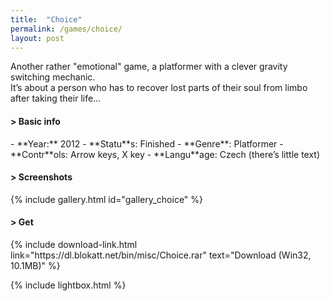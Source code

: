 ```yaml
---
title:  "Choice"
permalink: /games/choice/
layout: post
---
```

Another rather "emotional" game, a platformer with a clever gravity switching mechanic.   
It’s about a person who has to recover lost parts of their soul from limbo after taking their life…
<div class="subsection">
<h4 class="visual-title">&gt; Basic info</h4>    
- **Year:** 2012
- **Statu**s: Finished
- **Genre**: Platformer
- **Contr**ols: Arrow keys, X key
- **Langu**age: Czech (there’s little text)
</div>

<div class="subsection">
<h4 class="visual-title">&gt; Screenshots</h4>    
{% include gallery.html id="gallery_choice" %}
</div>

<div class="subsection">
<h4 class="visual-title">&gt; Get</h4>    
{% include download-link.html link="https://dl.blokatt.net/bin/misc/Choice.rar" text="Download (Win32, 10.1MB)" %}
</div>

{% include lightbox.html %}


